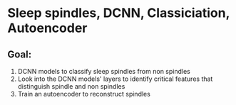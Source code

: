 # Sleep spindles, DCNN, Classiciation, Autoencoder

## Goal:
1. DCNN models to classify sleep spindles from non spindles
2. Look into the DCNN models' layers to identify critical features that distinguish spindle and non spindles
3. Train an autoencoder to reconstruct spindles
